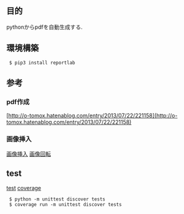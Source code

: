 
## 目的

pythonからpdfを自動生成する.

## 環境構築

```
 $ pip3 install reportlab
```

## 参考
### pdf作成
[http://o-tomox.hatenablog.com/entry/2013/07/22/221158](http://o-tomox.hatenablog.com/entry/2013/07/22/221158)

### 画像挿入
[画像挿入](http://www.llul.info/entry/2016/11/07/python%E3%81%A7ReportLab%E3%82%92%E4%BD%BF%E3%81%A3%E3%81%9FPDF%E3%83%95%E3%82%A1%E3%82%A4%E3%83%AB%E3%81%AE%E4%BD%9C%E3%82%8A%E6%96%B9%E3%80%9C%E3%81%9D%E3%81%AE%EF%BC%92%E3%80%9C)
[画像回転](http://symfoware.blog68.fc2.com/blog-entry-1533.html)

## test
[test](https://qiita.com/hoto17296/items/fa0166728177e676cd36)
[coverage](http://myenigma.hatenablog.com/entry/2015/05/23/173423#テストカバレージ)

```
 $ python -m unittest discover tests
 $ coverage run -m unittest discover tests
```